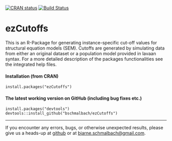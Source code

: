 [![CRAN status](https://www.r-pkg.org/badges/version/ezCutoffs)](https://cran.r-project.org/package=ezCutoffs)
[![Build Status](https://travis-ci.org/bschmalbach/ezCutoffs.svg?branch=master)](https://travis-ci.org/bschmalbach/ezCutoffs)

# ezCutoffs

This is an R-Package for generating instance-specific cut-off values for
structural equation models (SEM). Cutoffs are generated by simulating data from
either an original dataset or a population model provided in lavaan syntax. For
a more detailed description of the packages functionalities see the integrated
help files.


#### Installation (from CRAN)

``` 
install.packages("ezCutoffs")
```

#### The latest working version on GitHub (including bug fixes etc.)

```
install.packages("devtools")
devtools::install_github("bschmalbach/ezCutoffs")
```
___________________________________
If you encounter any errors, bugs, or otherwise unexpected results, please give us a heads-up at [github](https://github.com/bschmalbach/ezCutoffs/issues) or at bjarne.schmalbach@gmail.com.
